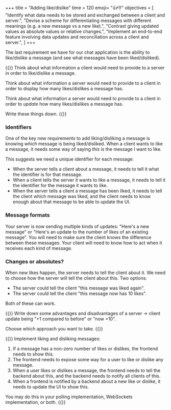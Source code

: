 +++
title = "Adding like/dislike"
time = 120
emoji= "👍👎"
objectives = [
    "Identify what data needs to be stored and exchanged between a client and server.",
    "Devise a scheme for differentiating messages with different meanings (e.g. a new message vs a new like).",
    "Contrast giving updated values as absolute values or relative changes.",
    "Implement an end-to-end feature involving data updates and reconciliation across a client and server.",
]
+++

The last requirement we have for our chat application is the ability to like/dislike a message (and see what messages have been liked/disliked).

{{<note type="Exercise">}}
Think about what information a client would need to provide to a server in order to like/dislike a message.

Think about what information a server would need to provide to a client in order to display how many likes/dislikes a message has.

Think about what information a server would need to provide to a client in order to _update_ how many likes/dislikes a message has.

Write these things down.
{{</note>}}

### Identifiers

One of the key new requirements to add liking/disliking a message is knowing _which_ message is being liked/disliked. When a client wants to like a message, it needs some way of saying _this_ is the message I want to like.

This suggests we need a unique identifier for each message:
* When the server tells a client about a message, it needs to tell it what the identifier is for that message.
* When a client tells the server it wants to like a message, it needs to tell it the identifier for the message it wants to like.
* When the server tells a client a message has been liked, it needs to tell the client which message was liked, and the client needs to know enough about that message to be able to update the UI.

### Message formats

Your server is now sending multiple kinds of updates: "Here's a new message" or "Here's an update to the number of likes of an existing message". You will need to make sure the client knows the difference between these messages. Your client will need to know how to act when it receives each kind of message.

### Changes or absolutes?

When new likes happen, the server needs to tell the client about it. We need to choose how the server will tell the client about this. Two options:
* The server could tell the client "this message was liked again".
* The server could tell the client "this message now has 10 likes".

Both of these can work.

{{<note type="Exercise">}}
Write down some advantages and disadvantages of a server -> client update being "+1 compared to before" or "now =10".

Choose which approach you want to take.
{{</note>}}

{{<note type="Exercise">}}
Implement liking and disliking messages:
1. If a message has a non-zero number of likes or dislikes, the frontend needs to show this.
2. The frontend needs to expose some way for a user to like or dislike any message.
3. When a user likes or dislikes a message, the frontend needs to tell the backend about this, and the backend needs to notify all clients of this.
4. When a frontend is notified by a backend about a new like or dislike, it needs to update the UI to show this.

You may do this in your polling implementation, WebSockets implementation, or both.
{{</note>}}
